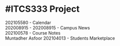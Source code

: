 <h1>#ITCS333 Project</h1>
202105580 - Calendar<br />
202008915 - 202008915 -  Campus News<br />
202100578 - Course Notes<br />
Muntadher Asfoor 202104013 - Students Marketplace<br />
